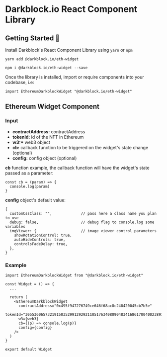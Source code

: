 # Darkblock.io React Component Library

## Getting Started 🚀

Install Darkblock's React Component Library using `yarn` or `npm`

```
yarn add @darkblock.io/eth-widget
```

```
npm i @darkblock.io/eth-widget --save
```

Once the library is installed, import or require components into your codebase, i.e:

```
import EthereumDarkblockWidget "@darkblock.io/eth-widget"
```

## Ethereum Widget Component

### Input

- **contractAddress:** contractAddress
- **tokenId:** id of the NFT in Ethereum
- **w3:\*** web3 object
- **cb:** callback function to be triggered on the widget's state change (optional)
- **config:** config object (optional)

**cb** function example, the callback function will have the widget's state passed as a parameter:

```
const cb = (param) => {
  console.log(param)
}
```

**config** object's default value:

```
{
  customCssClass: "",             // pass here a class name you plan to use
  debug: false,                   // debug flag to console.log some variables
  imgViewer: {                    // image viewer control parameters
    showRotationControl: true,
    autoHideControls: true,
    controlsFadeDelay: true,
  },
}
```

### Example

```
import EthereumDarkblockWidget from "@darkblock.io/eth-widget"

const Widget = () => {
  ...

  return (
    <EthereumDarkblockWidget
      contractAddress="0x495f947276749ce646f68ac8c248420045cb7b5e"
      tokenId="30553606573219150352991292921105176340809048341686170040023897672591735783425"
      w3={web3}
      cb={(p) => console.log(p)}
      config={config}
    />
  )
}

export default Widget

```
